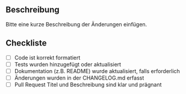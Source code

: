 ## Beschreibung  
  
Bitte eine kurze Beschreibung der Änderungen einfügen.  
  
## Checkliste  
  
- [ ] Code ist korrekt formatiert  
- [ ] Tests wurden hinzugefügt oder aktualisiert  
- [ ] Dokumentation (z.B. README) wurde aktualisiert, falls erforderlich  
- [ ] Änderungen wurden in der CHANGELOG.md erfasst  
- [ ] Pull Request Titel und Beschreibung sind klar und prägnant  